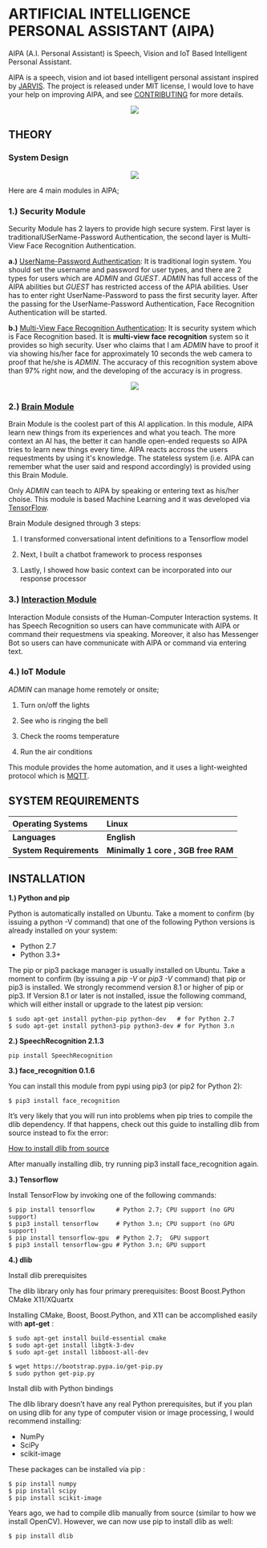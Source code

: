 # ARTIFICIAL INTELLIGENCE PERSONAL ASSISTANT (AIPA)

AIPA (A.I. Personal Assistant) is Speech, Vision and IoT Based Intelligent Personal Assistant.

AIPA is a speech, vision and iot based intelligent personal assistant inspired by [JARVIS](https://www.facebook.com/notes/mark-zuckerberg/building-jarvis/10154361492931634/). The project is released under MIT license, I would love to have your help on improving AIPA, and see [CONTRIBUTING]() for more details.

<p align="center">
  <img src="https://user-images.githubusercontent.com/22610163/29638027-8d5b2dd8-885e-11e7-8ea1-ec33f96ef522.png">
</p>

## THEORY

### System Design

<p align="center">
  <img src="https://user-images.githubusercontent.com/22610163/30514270-2bbcd350-9b1a-11e7-94e6-066eeb149a7f.png">
</p>

Here are 4 main modules in AIPA;

### 1.) Security Module

Security Module has 2 layers to provide high secure system. First layer is traditionalUSerName-Password Authentication, the second layer is Multi-View Face Recognition Authentication.

   **a.)** [UserName-Password Authentication](https://github.com/ahmetozlu/aipa/tree/master/modules/%231%20UserName%20-%20Password%20Authentication): It is traditional login system. You should set the username and password for user types, and there are 2 types for users which are *ADMIN* and *GUEST*. *ADMIN* has full access of the AIPA abilities but *GUEST* has restricted access of the APIA abilities. User has to enter right UserName-Password to pass the first security layer. After the passing for the UserName-Password Authentication, Face Recognition Authentication will be started.

   **b.)** [Multi-View Face Recognition Authentication](https://github.com/ahmetozlu/aipa/tree/master/modules/%232%20Face%20Recognition%20Authentication): It is security system which is Face Recognition based. It is **multi-view face recognition** system so it provides so high security. User who claims that I am *ADMIN* have to proof it via showing his/her face for approximately 10 seconds the web camera to proof that he/she is *ADMIN*. The accuracy of this recognition system above than 97% right now, and the developing of the accuracy is in progress.


<p align="center">
  <img src="https://user-images.githubusercontent.com/22610163/30519214-d8884582-9b98-11e7-8e7e-03d279db203d.jpg">
</p>


### 2.) [Brain Module](https://github.com/ahmetozlu/aipa/tree/master/modules/%234%20Modelling%20Contextual%20Chatbot%20(with%20TensorFlow))

Brain Module is the coolest part of this AI application. In this module, AIPA learn new things from its experiences and what you teach. The more context an AI has, the better it can handle open-ended requests so AIPA tries to learn new things every time. AIPA reacts accross the users requestments by using it's knowledge. The stateless system (i.e. AIPA can remember what the user said and respond accordingly) is provided using this Brain Module.

Only *ADMIN* can teach to AIPA by speaking or entering text as his/her choise. This module is based Machine Learning and it was developed via [TensorFlow](https://www.tensorflow.org/).

Brain Module designed through 3 steps:

 1. I transformed conversational intent definitions to a Tensorflow model

 2. Next, I built a chatbot framework to process responses

 3. Lastly, I showed how basic context can be incorporated into our response processor



### 3.) [Interaction Module](https://github.com/ahmetozlu/aipa/tree/master/modules/%233%20Speech%20To%20Text)

Interaction Module consists of the Human-Computer Interaction systems. It has Speech Recognition so users can have communicate with AIPA or command their requestmens via speaking. Moreover, it also has Messenger Bot so users can have communicate with AIPA or command via entering text.



### 4.) IoT Module

*ADMIN* can manage home remotely or onsite;

 1. Turn on/off the lights
 
 2. See who is ringing the bell
 
 3. Check the rooms temperature 
 
 4. Run the air conditions

This module provides the home automation, and it uses a light-weighted protocol which is [MQTT](http://mqtt.org/).



## SYSTEM REQUIREMENTS

 Operating Systems           | Linux                           
 :--- | :--- |
 **Languages**               | **English**
 **System Requirements**     | **Minimally 1 core , 3GB free RAM**



## INSTALLATION

**1.) Python and pip**

Python is automatically installed on Ubuntu. Take a moment to confirm (by issuing a python -V command) that one of the following Python versions is already installed on your system:


- Python 2.7
- Python 3.3+

The pip or pip3 package manager is usually installed on Ubuntu. Take a moment to confirm (by issuing a *pip -V* or *pip3 -V* command) that pip or pip3 is installed. We strongly recommend version 8.1 or higher of pip or pip3. If Version 8.1 or later is not installed, issue the following command, which will either install or upgrade to the latest pip version:

    $ sudo apt-get install python-pip python-dev   # for Python 2.7
    $ sudo apt-get install python3-pip python3-dev # for Python 3.n
    
    
**2.) SpeechRecognition 2.1.3**

    pip install SpeechRecognition

**3.) face_recognition 0.1.6**

You can install this module from pypi using pip3 (or pip2 for Python 2):

    $ pip3 install face_recognition

It’s very likely that you will run into problems when pip tries to compile the dlib dependency. If that happens, check out this guide to installing dlib from source instead to fix the error:

[How to install dlib from source](#dlib)

After manually installing dlib, try running pip3 install face_recognition again.


**3.) Tensorflow**

Install TensorFlow by invoking one of the following commands:

    $ pip install tensorflow      # Python 2.7; CPU support (no GPU support)
    $ pip3 install tensorflow     # Python 3.n; CPU support (no GPU support)
    $ pip install tensorflow-gpu  # Python 2.7;  GPU support
    $ pip3 install tensorflow-gpu # Python 3.n; GPU support
    
    
<a name="dlib"/>

**4.) dlib**

Install dlib prerequisites

The dlib library only has four primary prerequisites:
Boost
Boost.Python
CMake
X11/XQuartx

Installing CMake, Boost, Boost.Python, and X11 can be accomplished easily with  **apt-get** :

    $ sudo apt-get install build-essential cmake
    $ sudo apt-get install libgtk-3-dev
    $ sudo apt-get install libboost-all-dev
    
    $ wget https://bootstrap.pypa.io/get-pip.py
    $ sudo python get-pip.py
    
Install dlib with Python bindings

The dlib library doesn’t have any real Python prerequisites, but if you plan on using dlib for any type of computer vision or image processing, I would recommend installing:


- NumPy
- SciPy
- scikit-image

These packages can be installed via pip :

    $ pip install numpy
    $ pip install scipy
    $ pip install scikit-image
    
Years ago, we had to compile dlib manually from source (similar to how we install OpenCV). However, we can now use pip  to install dlib as well:

    $ pip install dlib
